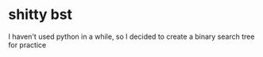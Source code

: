 # shitty bst
I haven't used python in a while, so I decided to create a binary search tree for practice